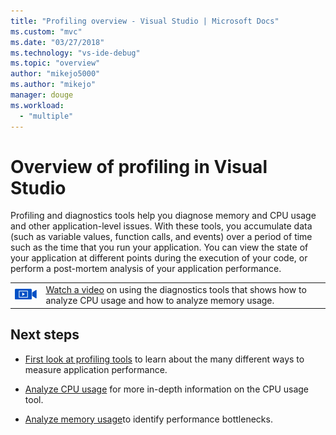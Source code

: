 ```yaml
---
title: "Profiling overview - Visual Studio | Microsoft Docs"
ms.custom: "mvc"
ms.date: "03/27/2018"
ms.technology: "vs-ide-debug"
ms.topic: "overview"
author: "mikejo5000"
ms.author: "mikejo"
manager: douge
ms.workload: 
  - "multiple"
---
```


# Overview of profiling in Visual Studio

Profiling and diagnostics tools help you diagnose memory and CPU usage and other application-level issues. With these tools, you accumulate data (such as variable values, function calls, and events) over a period of time such as the time that you run your application. You can view the state of your application at different points during the execution of your code, or perform a post-mortem analysis of your application performance.

|         |         |
|---------|---------|
|  ![movie camera icon for video](../install/media/video-icon.png "Watch a video")  |    [Watch a video](https://mva.microsoft.com/en-US/training-courses-embed/getting-started-with-visual-studio-2017-17798/Profiling-with-Diagnostics-Tools-in-Visual-Studio-2017-daHnzMD6D_9211787171) on using the diagnostics tools that shows how to analyze CPU usage and how to analyze memory usage. |

## Next steps

* [First look at profiling tools](../profiling/profiling-feature-tour.md) to learn about the many different ways to measure application performance.

* [Analyze CPU usage](../profiling/cpu-usage.md) for more in-depth information on the CPU usage tool.

* [Analyze memory usage](../profiling/memory-usage.md)to identify performance bottlenecks. 
